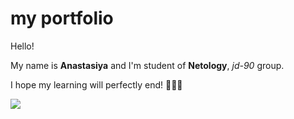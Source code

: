 # my portfolio

Hello!

My name is **Anastasiya** and I'm student of **__Netology__**, _jd-90_ group.

I hope my learning will perfectly end!
🥺🥺🥺


![](https://i.pinimg.com/736x/a3/12/1c/a3121cddc43e014c949079a7ddebbfd7.jpg)
